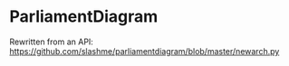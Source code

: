# ParliamentDiagram
Rewritten from an API: https://github.com/slashme/parliamentdiagram/blob/master/newarch.py
